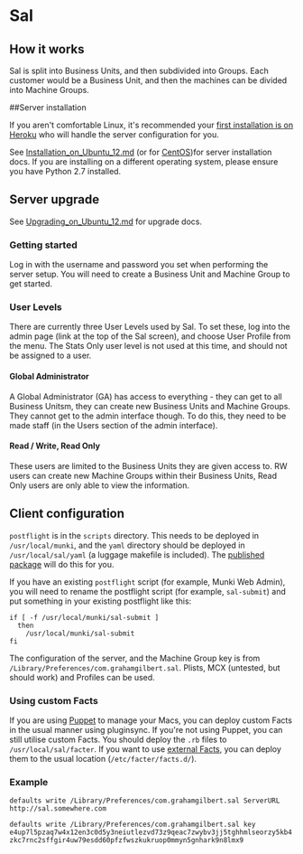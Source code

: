 # Sal

## How it works

Sal is split into Business Units, and then subdivided into Groups. Each customer would be a Business Unit, and then the machines can be divided into Machine Groups. 

##Server installation

If you aren't comfortable Linux, it's recommended your [first installation is on Heroku](https://github.com/grahamgilbert/sal/blob/master/docs/Deploying_on_Heroku.md) who will handle the server configuration for you.

See [Installation_on_Ubuntu_12.md](https://github.com/grahamgilbert/sal/blob/master/docs/Installation_on_Ubuntu_12.md) (or for [CentOS](https://github.com/grahamgilbert/sal/blob/master/docs/Installation_on_CentOS6.md))for server installation docs. If you are installing on a different operating system, please ensure you have Python 2.7 installed.

## Server upgrade

See [Upgrading_on_Ubuntu_12.md](https://github.com/grahamgilbert/sal/blob/master/docs/Upgrading_on_Ubuntu_12.md) for upgrade docs.

### Getting started

Log in with the username and password you set when performing the server setup. You will need to create a Business Unit and Machine Group to get started.

### User Levels

There are currently three User Levels used by Sal. To set these, log into the admin page (link at the top of the Sal screen), and choose User Profile from the menu. The Stats Only user level is not used at this time, and should not be assigned to a user.

#### Global Administrator

A Global Administrator (GA) has access to everything - they can get to all Business Unitsm, they can create new Business Units and Machine Groups. They cannot get to the admin interface though. To do this, they need to be made staff (in the Users section of the admin interface).

#### Read / Write, Read Only

These users are limited to the Business Units they are given access to. RW users can create new Machine Groups within their Business Units, Read Only users are only able to view the information.

## Client configuration

``postflight`` is in the ``scripts`` directory. This needs to be deployed in ``/usr/local/munki``, and the ``yaml`` directory should be deployed in ``/usr/local/sal/yaml`` (a luggage makefile is included).  The [published package](https://github.com/grahamgilbert/sal/releases/latest) will do this for you.

If you have an existing ``postflight`` script (for example, Munki Web Admin), you will need to rename the postflight script (for example, ``sal-submit``) and put something in your existing postflight like this:

```
if [ -f /usr/local/munki/sal-submit ]
  then
    /usr/local/munki/sal-submit
fi
```

The configuration of the server, and the Machine Group key is from ``/Library/Preferences/com.grahamgilbert.sal``. Plists, MCX (untested, but should work) and Profiles can be used.

### Using custom Facts

If you are using [Puppet](http://puppetlabs.com) to manage your Macs, you can deploy custom Facts in the usual manner using pluginsync. If you're not using Puppet, you can still utilise custom Facts. You should deploy the ``.rb`` files to ``/usr/local/sal/facter``. If you want to use [external Facts](http://docs.puppetlabs.com/guides/custom_facts.html#external-facts), you can deploy them to the usual location (``/etc/facter/facts.d/``).

### Example

``defaults write /Library/Preferences/com.grahamgilbert.sal ServerURL http://sal.somewhere.com``

``defaults write /Library/Preferences/com.grahamgilbert.sal key e4up7l5pzaq7w4x12en3c0d5y3neiutlezvd73z9qeac7zwybv3jj5tghhmlseorzy5kb4zkc7rnc2sffgir4uw79esdd60pfzfwszkukruop0mmyn5gnhark9n8lmx9``

